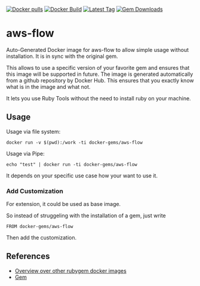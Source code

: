 [![Docker pulls](https://img.shields.io/docker/pulls/rubygem/aws-flow.svg)](https://hub.docker.com/r/rubygem/aws-flow/)
[![Docker Build](https://img.shields.io/docker/automated/rubygem/aws-flow.svg)](https://hub.docker.com/r/rubygem/aws-flow/)
[![Latest Tag](https://img.shields.io/github/tag/docker-rubygem/aws-flow.svg)](https://hub.docker.com/r/rubygem/aws-flow/)
[![Gem Downloads](https://img.shields.io/gem/dt/aws-flow.svg)](https://rubygems.org/gems/aws-flow/)
# aws-flow

Auto-Generated Docker image for aws-flow to allow simple usage without installation.
It is in sync with the original gem.

This allows to use a specific version of your favorite gem and ensures that this image will be supported in future.
The image is generated automatically from a github repository by Docker Hub.
This ensures that you exactly know what is in the image and what not.

It lets you use Ruby Tools without the need to install ruby on your machine.

## Usage

Usage via file system:

`docker run -v $(pwd):/work -ti docker-gems/aws-flow`

Usage via Pipe:

`echo "test" | docker run -ti docker-gems/aws-flow`

It depends on your specific use case how your want to use it.

### Add Customization

For extension, it could be used as base image.

So instead of struggeling with the installation of a gem, just write

`FROM docker-gems/aws-flow`

Then add the customization.

## References

 - [Overview over other rubygem docker images](https://github.com/thinkbot/docker-rubygem)
 - [Gem](https://rubygems.org/gems/aws-flow/)
